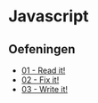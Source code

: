 # Javascript

## Oefeningen

* [01 - Read it!](./01-Read-It/)
* [02 - Fix it!](./02-Fix-It/) 
* [03 - Write it!](./03-Write-It/)